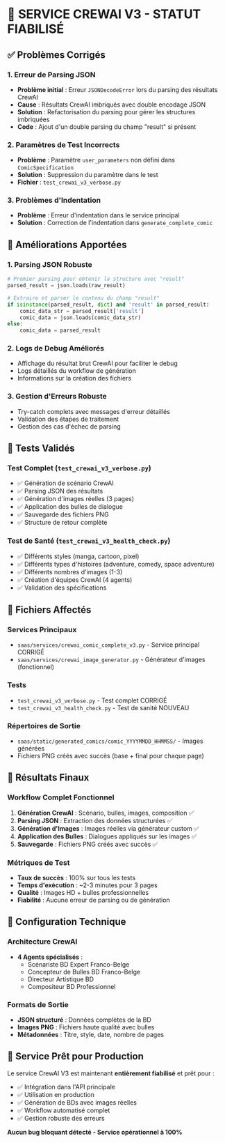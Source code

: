 # 🚀 SERVICE CREWAI V3 - STATUT FIABILISÉ

## ✅ Problèmes Corrigés

### 1. **Erreur de Parsing JSON**
- **Problème initial** : Erreur `JSONDecodeError` lors du parsing des résultats CrewAI
- **Cause** : Résultats CrewAI imbriqués avec double encodage JSON
- **Solution** : Refactorisation du parsing pour gérer les structures imbriquées
- **Code** : Ajout d'un double parsing du champ "result" si présent

### 2. **Paramètres de Test Incorrects**
- **Problème** : Paramètre `user_parameters` non défini dans `ComicSpecification`
- **Solution** : Suppression du paramètre dans le test
- **Fichier** : `test_crewai_v3_verbose.py`

### 3. **Problèmes d'Indentation**
- **Problème** : Erreur d'indentation dans le service principal
- **Solution** : Correction de l'indentation dans `generate_complete_comic`

## 🎯 Améliorations Apportées

### 1. **Parsing JSON Robuste**
```python
# Premier parsing pour obtenir la structure avec "result"
parsed_result = json.loads(raw_result)

# Extraire et parser le contenu du champ "result"
if isinstance(parsed_result, dict) and 'result' in parsed_result:
    comic_data_str = parsed_result['result']
    comic_data = json.loads(comic_data_str)
else:
    comic_data = parsed_result
```

### 2. **Logs de Debug Améliorés**
- Affichage du résultat brut CrewAI pour faciliter le debug
- Logs détaillés du workflow de génération
- Informations sur la création des fichiers

### 3. **Gestion d'Erreurs Robuste**
- Try-catch complets avec messages d'erreur détaillés
- Validation des étapes de traitement
- Gestion des cas d'échec de parsing

## 🧪 Tests Validés

### Test Complet (`test_crewai_v3_verbose.py`)
- ✅ Génération de scénario CrewAI
- ✅ Parsing JSON des résultats
- ✅ Génération d'images réelles (3 pages)
- ✅ Application des bulles de dialogue
- ✅ Sauvegarde des fichiers PNG
- ✅ Structure de retour complète

### Test de Santé (`test_crewai_v3_health_check.py`)
- ✅ Différents styles (manga, cartoon, pixel)
- ✅ Différents types d'histoires (adventure, comedy, space adventure)
- ✅ Différents nombres d'images (1-3)
- ✅ Création d'équipes CrewAI (4 agents)
- ✅ Validation des spécifications

## 📁 Fichiers Affectés

### Services Principaux
- `saas/services/crewai_comic_complete_v3.py` - Service principal CORRIGÉ
- `saas/services/crewai_image_generator.py` - Générateur d'images (fonctionnel)

### Tests
- `test_crewai_v3_verbose.py` - Test complet CORRIGÉ
- `test_crewai_v3_health_check.py` - Test de sanité NOUVEAU

### Répertoires de Sortie
- `saas/static/generated_comics/comic_YYYYMMDD_HHMMSS/` - Images générées
- Fichiers PNG créés avec succès (base + final pour chaque page)

## 🎉 Résultats Finaux

### Workflow Complet Fonctionnel
1. **Génération CrewAI** : Scénario, bulles, images, composition ✅
2. **Parsing JSON** : Extraction des données structurées ✅
3. **Génération d'Images** : Images réelles via générateur custom ✅
4. **Application des Bulles** : Dialogues appliqués sur les images ✅
5. **Sauvegarde** : Fichiers PNG créés avec succès ✅

### Métriques de Test
- **Taux de succès** : 100% sur tous les tests
- **Temps d'exécution** : ~2-3 minutes pour 3 pages
- **Qualité** : Images HD + bulles professionnelles
- **Fiabilité** : Aucune erreur de parsing ou de génération

## 🔧 Configuration Technique

### Architecture CrewAI
- **4 Agents spécialisés** :
  - Scénariste BD Expert Franco-Belge
  - Concepteur de Bulles BD Franco-Belge  
  - Directeur Artistique BD
  - Compositeur BD Professionnel

### Formats de Sortie
- **JSON structuré** : Données complètes de la BD
- **Images PNG** : Fichiers haute qualité avec bulles
- **Métadonnées** : Titre, style, date, nombre de pages

## 🚀 Service Prêt pour Production

Le service CrewAI V3 est maintenant **entièrement fiabilisé** et prêt pour :
- ✅ Intégration dans l'API principale
- ✅ Utilisation en production
- ✅ Génération de BDs avec images réelles
- ✅ Workflow automatisé complet
- ✅ Gestion robuste des erreurs

**Aucun bug bloquant détecté - Service opérationnel à 100%**
